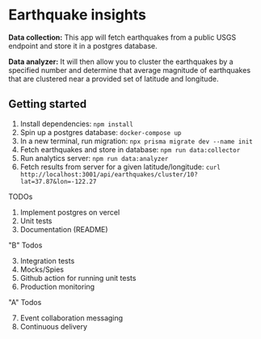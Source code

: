 # Earthquake insights

**Data collection:**
This app will fetch earthquakes from a public USGS endpoint and store it in a postgres database.

**Data analyzer:**
It will then allow you to cluster the earthquakes by a specified number and determine that average magnitude of earthquakes that are clustered near a provided set of latitude and longitude.

## Getting started

1. Install dependencies: `npm install`
2. Spin up a postgres database: `docker-compose up`
3. In a new terminal, run migration: `npx prisma migrate dev --name init`
4. Fetch earthquakes and store in database: `npm run data:collector`
5. Run analytics server: `npm run data:analyzer`
6. Fetch results from server for a given latitude/longitude: `curl http://localhost:3001/api/earthquakes/cluster/10?lat=37.87&lon=-122.27`

TODOs

1. Implement postgres on vercel
2. Unit tests
3. Documentation (README)

"B" Todos

3. Integration tests
4. Mocks/Spies
5. Github action for running unit tests
6. Production monitoring

"A" Todos

7. Event collaboration messaging
8. Continuous delivery
